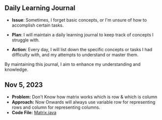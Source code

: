 ## Daily Learning Journal

- **Issue**: Sometimes, I forget basic concepts, or I'm unsure of how to accomplish certain tasks.

- **Plan**: I will maintain a daily learning journal to keep track of concepts I struggle with.

- **Action**: Every day, I will list down the specific concepts or tasks I had difficulty with, and my attempts to understand or master them.

By maintaining this journal, I aim to enhance my understanding and knowledge.

## Nov 5, 2023

- **Problem:** Don't Know how matrix works which is row & which is column
- **Approach:** Now Onwards will always use variable row for representing rows and column for representing columns.
- **Code File:** [Matrix.java](Matrix.java)
